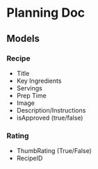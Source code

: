 # Planning Doc

## Models

### Recipe

- Title
- Key Ingredients
- Servings
- Prep Time
- Image
- Description/Instructions
- isApproved (true/false)

### Rating

- ThumbRating (True/False)
- RecipeID
